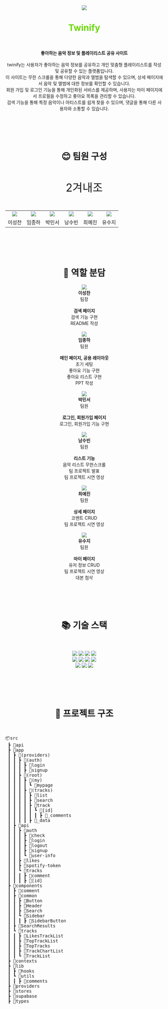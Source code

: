 <center>
<div align="center"> 
  <img src="https://capsule-render.vercel.app/api?type=waving&height=200&color=212124">
</div>

<h1 align="center" style="color:#6BD700">
Twinify</h1>
<br><br>
<div align="center">
<strong >좋아하는 음악 정보 및 플레이리스트 공유 사이트</strong><br><br>
twinify는 사용자가 좋아하는 음악 정보를 공유하고 개인 맞춤형 플레이리스트를 작성 및 공유할 수 있는 플랫폼입니다. <br>이 사이트는 무한 스크롤을 통해 다양한 음악과 앨범을 탐색할 수 있으며, 상세 페이지에서 음악 및 앨범에 대한 정보를 확인할 수 있습니다. <br> 회원 가입 및 로그인 기능을 통해 개인화된 서비스를 제공하며, 사용자는 마이 페이지에서 프로필을 수정하고 좋아요 목록을 관리할 수 있습니다. <br>검색 기능을 통해 특정 음악이나 아티스트를 쉽게 찾을 수 있으며, 댓글을 통해 다른 사용자와 소통할 수 있습니다.
</div>

<br><br><br><br>

<h1 align="center">😊 팀원 구성</h1>
<br><br>
<div align="center" style="font-size: 2.5em;">2겨내조</div>
<br><br>

<div align="center">
  <table>
    <tr>
      <td align="center"><img src="https://github.com/erinmzo/pharmacymen/assets/110635641/d79d78a0-92fb-4ef3-babf-1b9aa40b8a00"></td>
      <td align="center"><img src="https://cdn-static.zep.us/static/assets/baked-avartar-images/1-22-31-70.png"></td>
      <td align="center"><img src="https://github.com/user-attachments/assets/e59f8543-99bd-4531-96f8-63afdbb2ecd7"></td>
      <td align="center"><img src="https://github.com/erinmzo/pharmacymen/assets/110635641/dd2ae193-df3d-417f-b0f2-c4ce6473e079"></td>
      <td align="center"><img src="https://github.com/user-attachments/assets/e9e18481-0949-4430-8ace-c3e3cf9f75d2"></td>
      <td align="center"><img src="https://github.com/user-attachments/assets/125696f1-f0e6-45d8-aba0-f3fa2c2cbe79"></td>
    </tr>
    <tr>
      <td align="center">이성찬</td>
      <td align="center">임종하</td>
      <td align="center">박민서</td>
      <td align="center">남수빈</td>
      <td align="center">최예진</td>
      <td align="center">유수지</td>
    </tr>
  </table>
</div>

<br><br><br><br>

<h1 align="center">👥 역할 분담</h1>

<div align="center">
  <img src="https://github.com/erinmzo/pharmacymen/assets/110635641/d79d78a0-92fb-4ef3-babf-1b9aa40b8a00">
  <br>
  <strong>이성찬</strong><br>
  팀장<br><br>
   <strong>검색 페이지</strong><br>
  검색 기능 구현 <br>
  README 작성<br>
  <br>
  <img src="https://cdn-static.zep.us/static/assets/baked-avartar-images/1-22-31-70.png">
  <br>
  <strong>임종하</strong><br>
  팀원<br><br>
  <strong>메인 페이지, 공용 레이아웃</strong><br>
  초기 세팅<br>
  좋아요 기능 구현<br>
  좋아요 리스트 구현<br>
  PPT 작성<br>
  <br>
  <img src="https://github.com/user-attachments/assets/e59f8543-99bd-4531-96f8-63afdbb2ecd7">
  <br>
  <strong>박민서</strong><br>
  팀원<br><br>
   <strong>로그인, 회원가입 페이지</strong><br>
  로그인, 회원가입 기능 구현<br>
  <br>
  <img src="https://github.com/erinmzo/pharmacymen/assets/110635641/dd2ae193-df3d-417f-b0f2-c4ce6473e079">
  <br>
  <strong>남수빈</strong><br>
  팀원<br><br>
   <strong>리스트 기능</strong><br>
  음악 리스트 무한스크롤<br>
  팀 프로젝트 발표<br>
  팀 프로젝트 시연 영상<br>
  <br>
  <img src="https://github.com/user-attachments/assets/e9e18481-0949-4430-8ace-c3e3cf9f75d2">
  <br>
  <strong>최예진</strong><br>
  팀원<br><br>
  <strong>상세 페이지</strong><br>
  코멘트 CRUD<br>
  팀 프로젝트 시연 영상<br><br>
    <img src="https://github.com/user-attachments/assets/125696f1-f0e6-45d8-aba0-f3fa2c2cbe79">
  <br>
  <strong>유수지</strong><br>
  팀원<br><br>
  <strong>마이 페이지</strong><br>
  유저 정보 CRUD<br>
  팀 프로젝트 시연 영상<br>
  대본 첨삭<br>
</div>

<br><br><br><br>

<h1 align="center">📚 기술 스택</h1>
<br><br>
<div align="center"> 
  <img src="https://img.shields.io/badge/Yarn-2C8EBB?style=for-the-badge&logo=yarn&logoColor=white">
  <img src="https://img.shields.io/badge/javascript-F7DF1E?style=for-the-badge&logo=javascript&logoColor=black"> 
  <img src="https://img.shields.io/badge/react-61DAFB?style=for-the-badge&logo=react&logoColor=black"> 
  <img src="https://img.shields.io/badge/Next.js-000000?style=for-the-badge&logo=Next.js&logoColor=white"/>
  <br>
  <img src="https://img.shields.io/badge/tailwindcss-06B6D4?style=for-the-badge&logo=tailwindcss&logoColor=white"> 
  <img src="https://img.shields.io/badge/REACT_ROUTER-CA4245?style=for-the-badge&logo=reactrouter&logoColor=white">
  <img src="https://img.shields.io/badge/react_query-FF4154?style=for-the-badge&logo=reactquery&logoColor=black"> 
  <img src="https://img.shields.io/badge/Context--Api-000000?style=for-the-badge&logo=react"> 
  <br>
  <img src="https://img.shields.io/badge/zustand-000000?style=for-the-badge&logoColor=white">
  <img src="https://img.shields.io/badge/SUPABASE-3FCF8E?style=for-the-badge&logo=supabase&logoColor=white">
  <img src="https://img.shields.io/badge/VERCEL-000000?style=for-the-badge&logo=vercel&logoColor=white">
</div>

<br><br><br><br>

<h1 align="center">🔗 프로젝트 구조</h1>
</center>
<br>
<pre>
📦src
 ┣ 📂api
 ┣ 📂app
 ┃ ┣ 📂(providers)
 ┃ ┃ ┣ 📂(auth)
 ┃ ┃ ┃ ┣ 📂login
 ┃ ┃ ┃ ┣ 📂signup
 ┃ ┃ ┣ 📂(root)
 ┃ ┃ ┃ ┣ 📂(my)
 ┃ ┃ ┃ ┃ ┗ 📂mypage
 ┃ ┃ ┃ ┣ 📂(tracks)
 ┃ ┃ ┃ ┃ ┣ 📂list
 ┃ ┃ ┃ ┃ ┣ 📂search
 ┃ ┃ ┃ ┃ ┣ 📂track
 ┃ ┃ ┃ ┃ ┃ ┗ 📂[id]
 ┃ ┃ ┃ ┃ ┃ ┃ ┣ 📂_comments
 ┃ ┃ ┃ ┃ ┣ 📂_data
 ┃ ┣ 📂api
 ┃ ┃ ┣ 📂auth
 ┃ ┃ ┃ ┣ 📂check
 ┃ ┃ ┃ ┣ 📂login
 ┃ ┃ ┃ ┣ 📂logout
 ┃ ┃ ┃ ┣ 📂signup
 ┃ ┃ ┃ ┗ 📂user-info
 ┃ ┃ ┣ 📂likes
 ┃ ┃ ┣ 📂spotify-token
 ┃ ┃ ┗ 📂tracks
 ┃ ┃ ┃ ┣ 📂comment
 ┃ ┃ ┃ ┣ 📂[id]
 ┣ 📂components
 ┃ ┣ 📂comment
 ┃ ┣ 📂common
 ┃ ┃ ┣ 📂Button
 ┃ ┃ ┣ 📂Header
 ┃ ┃ ┣ 📂Search
 ┃ ┃ ┗ 📂Sidebar
 ┃ ┃ ┃ ┣ 📂SidebarButton
 ┃ ┣ 📂SearchResults
 ┃ ┗ 📂tracks
 ┃ ┃ ┣ 📂LikesTrackList
 ┃ ┃ ┣ 📂TopTrackList
 ┃ ┃ ┣ 📂TopTracks
 ┃ ┃ ┣ 📂TrackChartList
 ┃ ┃ ┗ 📂TrackList
 ┣ 📂contexts
 ┣ 📂lib
 ┃ ┣ 📂hooks
 ┃ ┗ 📂utils
 ┃ ┃ ┣ 📂comments
 ┣ 📂providers
 ┣ 📂stores
 ┣ 📂supabase
 ┣ 📂types
</pre>
